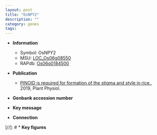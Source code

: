 ```yaml
---
layout: post
title: "OsNPY2"
description: ""
category: genes
tags: 
---
```


* **Information**  
    + Symbol: OsNPY2  
    + MSU: [LOC_Os06g08550](http://rice.plantbiology.msu.edu/cgi-bin/ORF_infopage.cgi?orf=LOC_Os06g08550)  
    + RAPdb: [Os06g0184500](http://rapdb.dna.affrc.go.jp/viewer/gbrowse_details/irgsp1?name=Os06g0184500)  

* **Publication**  
    + [PINOID is required for formation of the stigma and style in rice.](http://www.ncbi.nlm.nih.gov/pubmed?term=PINOID+is+required+for+formation+of+the+stigma+and+style+in+rice.%5BTitle%5D), 2019, Plant Physiol.

* **Genbank accession number**  

* **Key message**  

* **Connection**  

[//]: # * **Key figures**  


